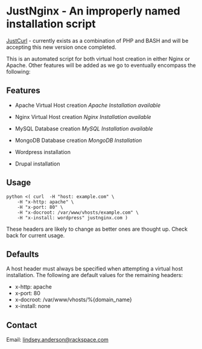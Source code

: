 JustNginx - An improperly named installation script
================================

[JustCurl](http://justcurl.com/) - currently exists as a combination of PHP and BASH and will be accepting this new version once completed.

This is an automated script for both virtual host creation in either Nginx or Apache. Other features will be added as we go to eventually encompass the following:

Features
-------------------------
* Apache Virtual Host creation
	_Apache Installation available_

* Nginx Virtual Host creation
	_Nginx Installation available_

* MySQL Database creation
	_MySQL Installation available_

* MongoDB Database creation
	_MongoDB Installation_

* Wordpress installation
* Drupal installation

Usage 
-------------------------

	python <( curl 	-H "host: example.com" \
		-H "x-http: apache" \
		-H "x-port: 80" \
		-H "x-docroot: /var/www/vhosts/example.com" \
		-H "x-install: wordpress" justnginx.com )


These headers are likely to change as better ones are thought up.  Check back for current usage. 

Defaults
-------------------------

A host header must always be specified when attempting a virtual host installation.  The following are default values for the remaining headers:

* x-http:    apache 
* x-port:    80
* x-docroot: /var/www/vhosts/%{domain_name}
* x-install: none


Contact
-------------------------

Email: lindsey.anderson@rackspace.com
